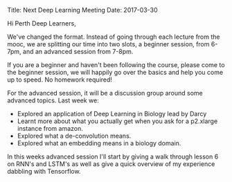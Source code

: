 Title: Next Deep Learning Meeting
Date: 2017-03-30


Hi Perth Deep Learners,

We've changed the format. Instead of going through each lecture from
the mooc, we are splitting our time into two slots, a beginner
session, from 6-7pm, and an advanced session from 7-8pm.

If you are a beginner and haven't been following the course, please
come to the beginner session, we will happily go over the basics and
help you come up to speed. No homework required!

For the advanced session, it will be a discussion group around some
advanced topics. Last week we:
- Explored an application of Deep Learning in Biology lead by Darcy
- Learnt more about what you actually get when you ask for a p2.xlarge
instance from amazon.
- Explored what a de-convolution means.
- Explored what an embedding means in a biology domain.

In this weeks advanced session I'll start by giving a walk through
lesson 6 on RNN's and LSTM's as well as give a quick overview of my
experience dabbling with Tensorflow.
